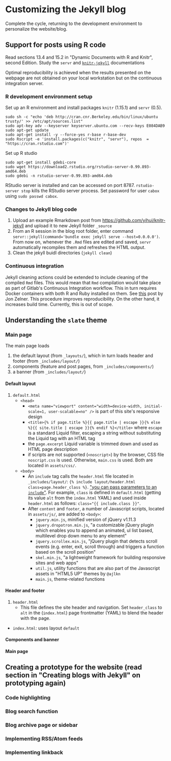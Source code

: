 # Customizing the Jekyll blog

Complete the cycle, returning to the development environment to personalize the website/blog.


## Support for posts using R code

Read sections 13.4 and 15.2 in "Dynamic Documents with R and Knitr", second Edition.
Study the `servr` and [`knitr-jekyll`](https://github.com/yihui/knitr-jekyll) documentations

Optimal reproducibility is achieved when the results presented on the webpage are 
not obtained on your local workstation but on the continuous integration server.



### R development environment setup

Set up an R environment and install packages `knitr` (1.15.1) and `servr` (0.5).

~~~
sudo sh -c "echo 'deb http://cran.cnr.Berkeley.edu/bin/linux/ubuntu trusty/' >> /etc/apt/sources.list"
sudo apt-key adv --keyserver keyserver.ubuntu.com --recv-keys E084DAB9
sudo apt-get update
sudo apt-get install -y --force-yes r-base r-base-dev
sudo Rscript -e 'install.packages(c("knitr", "servr"), repos  = "https://cran.rstudio.com")'
~~~

Set up R studio

~~~
sudo apt-get install gdebi-core
sudo wget https://download2.rstudio.org/rstudio-server-0.99.893-amd64.deb
sudo gdebi -n rstudio-server-0.99.893-amd64.deb
~~~

RStudio server is installed and can be accessed on port 8787. `rstudio-server stop` kills the RStudio server process.
Set password for user `cabox` using `sudo passwd cabox`.


### Changes to Jekyll blog code

1.  Upload an example Rmarkdown post from <https://github.com/yihui/knitr-jekyll> and upload it to new Jekyll folder `_source`
2.  From an R session in the blog root folder, enter command `servr::jekyll(command='bundle exec jekyll serve --host=0.0.0.0')`.
    From now on, whenever the `.Rmd` files are edited and saved, `servr` automatically recompiles them and refreshes the HTML output.
3.  Clean the jekyll buidl directories (`jekyll clean`)


### Continuous integration

Jekyll cleaning actions could be extended to include cleaning of the compiled `Rmd` files. This would mean that `Rmd` compilation
would take place as part of Gitlab's Continuous Integration workflow. This in turn requires Docker containers with both R and Ruby installed on them.
See [this](http://www.jonzelner.net/docker/reproducibility/2016/06/03/docker/) post by Jon Zelner.
This procedure improves reproducibility. On the other hand, it increases build time. Currently, this is out of scope.



## Understanding the `slate` theme


### Main page

The main page loads 

1.  the default layout (from `_layouts/`), which in turn loads header and footer (from `_includes/layout/`)
2.  components (feature and post pages, from `_includes/components/`)
3.  a banner (from `_includes/layout/`)


#### Default layout

1.  `default.html`
    *   `<head>`
        +   `<meta name="viewport" content="width=device-width, initial-scale=1, user-scalable=no" />` is part
            of this site's responsive design
        +   `<title>{% if page.title %}{{ page.title | escape }}{% else %}{{ site.title | escape }}{% endif %}</title>` where `escape`
            is a standard Liquid filter, escaping a string without substituting the Liquid tag with an HTML tag
        +   the `page.excerpt` Liquid variable is trimmed down and used as HTML page description
        +   if scripts are not supported (`<noscript>`) by the browser, CSS file `noscript.css` is used. Otherwise, `main.css` is used.
            Both are located in `assets/css/`.
    *   `<body>`
        +   An `include` tag calls the `header.html` file located in `_includes/layout/`: `{% include layout/header.html class=page.header_class %}`.
            ["you can pass parameters to an `include`"](https://jekyllrb.com/docs/templates/). For example, `class` is defined in `default.html`
            (getting its value `alt` from the `index.html` YAML) and used inside `header.html` as follows: `class="{{ include.class }}"`.
        +   After `content` and `footer`, a number of Javascript scripts, located in `assets/js/`, are added to `<body>`:
            *   `jquery.min.js`, minified version of jQuery v1.11.3
            *   `jquery.dropotron.min.js`, "a customizable jQuery plugin which enables you to append an animated, ul list based, multilevel drop down menu to any element"
            *   `jquery.scrollex.min.js`, "jQuery plugin that detects scroll events (e.g. enter, exit, scroll through) and triggers a function based on the scroll position"
            *   `skel.min.js`, "a lightweight framework for building responsive sites and web apps"
            *   `util.js`, utility functions that are also part of the Javascript assets in "HTML5 UP" themes by `@ajlkn`
            *   `main.js`, theme-related functions


#### Header and footer        
        
1.  `header.html`
    *   This file defines the site header and navigation. Set `header_class` to `alt` in the (`index.html`) page frontmatter (YAML)
        to blend the header with the page.


*   `index.html`: uses layout `default`



#### Components and banner



#### Main page



## Creating a prototype for the website (read section in "Creating blogs with Jekyll" on prototyping again)



### Code highlighting



### Blog search function



### Blog archive page or sidebar



### Implementing RSS/Atom feeds



### Implementing linkback 















